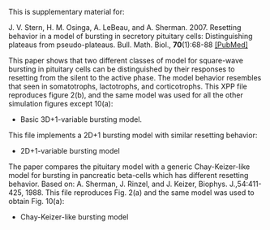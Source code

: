 This is supplementary material for:

J. V. Stern, H. M. Osinga, A. LeBeau, and A. Sherman. 2007. Resetting behavior in a model of bursting in secretory pituitary cells: Distinguishing plateaus from pseudo-plateaus. Bull. Math. Biol., __70__(1):68-88 [[PubMed]](https://pubmed.ncbi.nlm.nih.gov/17703340/)

This paper shows that two different classes of model for square-wave bursting in pituitary cells can be distinguished by their responses to resetting from the silent to the active phase. The model behavior resembles that seen in somatotrophs, lactotrophs, and corticotrophs.
This XPP file reproduces figure 2(b), and the same model was used for all the other simulation figures except 10(a):

* Basic 3D+1-variable bursting model.

This file implements a 2D+1 bursting model with similar resetting behavior:

* 2D+1-variable bursting model

The paper compares the pituitary model with a generic Chay-Keizer-like model for bursting in pancreatic beta-cells which has different resetting behavior.
Based on: A. Sherman, J. Rinzel, and J. Keizer, Biophys. J.,54:411-425, 1988.
This file reproduces Fig. 2(a) and the same model was used to obtain Fig. 10(a):

* Chay-Keizer-like bursting model
